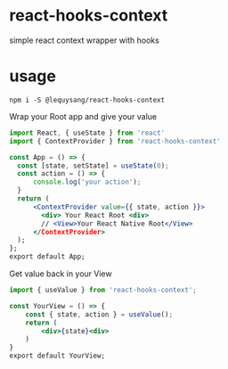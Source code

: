 # react-hooks-context
 simple react context wrapper with hooks
# usage
```
npm i -S @lequysang/react-hooks-context
```
Wrap your Root app and give your value
```jsx
import React, { useState } from 'react'
import { ContextProvider } from 'react-hooks-context'

const App = () => {
  const [state, setState] = useState(0);
  const action = () => {
      console.log('your action');
  }
  return (
      <ContextProvider value={{ state, action }}>
        <div> Your React Root <div>
        // <View>Your React Native Root</View>
      </ContextProvider>
  );
};
export default App;
```
Get value back in your View
```jsx
import { useValue } from 'react-hooks-context';

const YourView = () => {
    const { state, action } = useValue();
    return (
        <div>{state}<div>
    )
}
export default YourView;
```